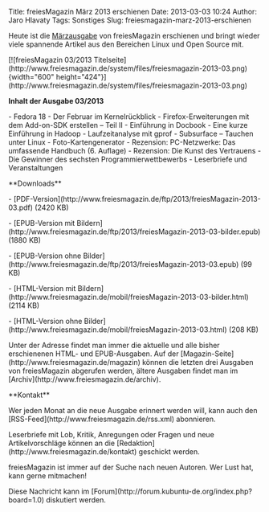 Title: freiesMagazin März 2013 erschienen
Date: 2013-03-03 10:24
Author: Jaro Hlavaty
Tags: Sonstiges
Slug: freiesmagazin-marz-2013-erschienen

Heute ist die
[Märzausgabe](http://www.freiesmagazin.de/freiesMagazin-2013-03) von
freiesMagazin erschienen und bringt wieder viele spannende Artikel aus
den Bereichen Linux und Open Source mit.

</p>
[![freiesMagazin 03/2013
Titelseite](http://www.freiesmagazin.de/system/files/freiesmagazin-2013-03.png){width="600"
height="424"}](http://www.freiesmagazin.de/system/files/freiesmagazin-2013-03.png)

</p>
<!--break--><!--break-->

**Inhalt der Ausgabe 03/2013**

</p>
-   Fedora 18
-   Der Februar im Kernelrückblick
-   Firefox-Erweiterungen mit dem Add-on-SDK erstellen – Teil II
-   Einführung in Docbook
-   Eine kurze Einführung in Hadoop
-   Laufzeitanalyse mit gprof
-   Subsurface – Tauchen unter Linux
-   Foto-Kartengenerator
-   Rezension: PC-Netzwerke: Das umfassende Handbuch (6. Auflage)
-   Rezension: Die Kunst des Vertrauens
-   Die Gewinner des sechsten Programmierwettbewerbs
-   Leserbriefe und Veranstaltungen

</p>
**Downloads**

</p>
-   [PDF-Version](http://www.freiesmagazin.de/ftp/2013/freiesMagazin-2013-03.pdf)
    (2420 KB)

</p>
-   [EPUB-Version mit
    Bildern](http://www.freiesmagazin.de/ftp/2013/freiesMagazin-2013-03-bilder.epub)
    (1880 KB)

</p>
-   [EPUB-Version ohne
    Bilder](http://www.freiesmagazin.de/ftp/2013/freiesMagazin-2013-03.epub)
    (99 KB)

</p>
-   [HTML-Version mit
    Bildern](http://www.freiesmagazin.de/mobil/freiesMagazin-2013-03-bilder.html)
    (2114 KB)

</p>
-   [HTML-Version ohne
    Bilder](http://www.freiesmagazin.de/mobil/freiesMagazin-2013-03.html)
    (208 KB)

</p>
Unter der Adresse <http://freiesmagazin.de/mobil/> findet man immer die
aktuelle und alle bisher erschienenen HTML- und EPUB-Ausgaben. Auf der
[Magazin-Seite](http://www.freiesmagazin.de/magazin) können die letzten
drei Ausgaben von freiesMagazin abgerufen werden, ältere Ausgaben findet
man im [Archiv](http://www.freiesmagazin.de/archiv).

</p>
**Kontakt**

</p>
Wer jeden Monat an die neue Ausgabe erinnert werden will, kann auch den
[RSS-Feed](http://www.freiesmagazin.de/rss.xml) abonnieren.

</p>
Leserbriefe mit Lob, Kritik, Anregungen oder Fragen und neue
Artikelvorschläge können an die
[Redaktion](http://www.freiesmagazin.de/kontakt) geschickt werden.

</p>
freiesMagazin ist immer auf der Suche nach neuen Autoren. Wer Lust hat,
kann gerne mitmachen!

</p>
Diese Nachricht kann im
[Forum](http://forum.kubuntu-de.org/index.php?board=1.0) diskutiert
werden.

</p>

